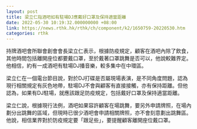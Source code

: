 ```yaml
---
layout: post
title: 梁立仁指酒吧如有駐場DJ應戴好口罩及保持適當距離
date: 2022-05-30 10:19:32.000000000 +08:00
link: https://news.rthk.hk/rthk/ch/component/k2/1650759-20220530.htm
categories: rthk
---
```


持牌酒吧會所聯會創會會長梁立仁表示，根據防疫規定，顧客在酒吧內除了飲食，其他時間包括離開座位都要戴口罩，至於戴著口罩跳舞是否可以，他說較難界定。他相信，約有一成酒吧有駐場DJ播音樂，較多集中在中環區。

梁立仁在一個電台節目說，對於DJ打碟是否屬現場表演，是不同角度問題，認為現行相關規定有灰色地帶，駐場DJ不會與顧客有直接接觸，亦有保持距離。但他認為，如果有DJ駐場，就應該跟足防疫規定，包括戴好口罩及保持適當距離。

梁立仁說，根據現行法例，酒吧如果容許顧客在場跳舞，要另外申請牌照，在場內劃分出跳舞的區域，但現時已很少酒吧會申請相關牌照，亦不會刻意劃出跳舞區。他說，相信業界對於防疫規定要「跟足些」，要提醒顧客離開座位戴口罩。
